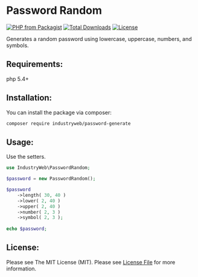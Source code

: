 # Password Random

[![PHP from Packagist](https://img.shields.io/packagist/php-v/industryweb/password-random.svg)]()
[![Total Downloads](https://img.shields.io/packagist/dt/industryweb/password-random.svg)](https://packagist.org/packages/industryweb/password-random)
[![License](https://img.shields.io/packagist/l/industryweb/password-random.svg)](https://packagist.org/packages/industryweb/password-random)

Generates a random password using lowercase, uppercase, numbers, and symbols.

## Requirements:  
php  5.4+


## Installation:
You can install the package via composer:

```bash
composer require industryweb/password-generate
```

## Usage:
Use the setters.

```php
use IndustryWeb\PasswordRandom;

$password = new PasswordRandom();

$password
	->length( 30, 40 )
	->lower( 2, 40 )
	->upper( 2, 40 )
	->number( 2, 3 )
	->symbol( 2, 3 );
	
echo $password;

```

## License: 
Please see The MIT License (MIT). Please see [License File](LICENSE.md) for more information.
